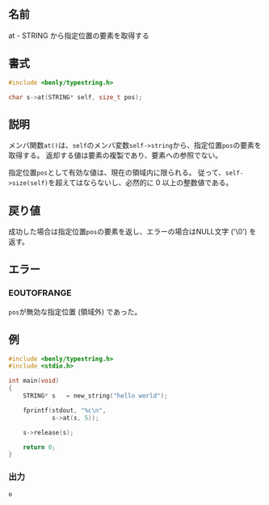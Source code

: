 ## 名前

at - STRING から指定位置の要素を取得する

## 書式

```c
#include <benly/typestring.h>

char s->at(STRING* self, size_t pos);
```

## 説明

メンバ関数`at()`は、`self`のメンバ変数`self->string`から、指定位置`pos`の要素を取得する。
返却する値は要素の複製であり、要素への参照でない。

指定位置`pos`として有効な値は、現在の領域内に限られる。
従って、`self->size(self)`を超えてはならないし、必然的に 0 以上の整数値である。

## 戻り値

成功した場合は指定位置`pos`の要素を返し、エラーの場合はNULL文字 ('\0') を返す。

## エラー

### EOUTOFRANGE

`pos`が無効な指定位置 (領域外) であった。

## 例

```c
#include <benly/typestring.h>
#include <stdio.h>

int main(void)
{
    STRING* s   = new_string("hello world");

    fprintf(stdout, "%c\n",
            s->at(s, 5));

    s->release(s);

    return 0;
}
```

### 出力

```
o
```
